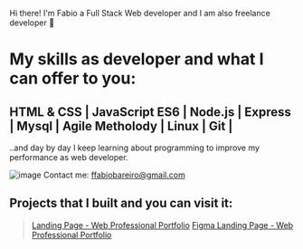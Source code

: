 Hi there! I'm Fabio a Full Stack Web developer and I am also freelance developer 👋

# My skills as developer and what I can offer to you:

## HTML & CSS | JavaScript ES6 | Node.js | Express | Mysql | Agile Metholody | Linux | Git |

..and day by day I keep learning about programming to improve my performance as web developer.

![image](https://user-images.githubusercontent.com/52148486/122406508-4a43e500-cf57-11eb-89f7-77c85484879a.png) Contact me: ffabiobareiro@gmail.com

## Projects that I built and you can visit it: 

> [Landing Page - Web Professional Portfolio](https://fabiobareiro.github.io/freelance-landing-page/portfolio-profesional/)
  [Figma Landing Page - Web Professional Portfolio](https://www.figma.com/file/loZg7CcQbLTTPMtOOnPXag/W-Portfolio-Laura?node-id=199%3A200)


